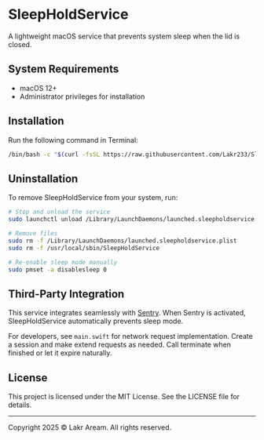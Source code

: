 # SleepHoldService

A lightweight macOS service that prevents system sleep when the lid is closed.

## System Requirements

- macOS 12+
- Administrator privileges for installation

## Installation

Run the following command in Terminal:

```bash
/bin/bash -c "$(curl -fsSL https://raw.githubusercontent.com/Lakr233/SleepHoldService/HEAD/net_install.sh)"
```

## Uninstallation

To remove SleepHoldService from your system, run:

```bash
# Stop and unload the service
sudo launchctl unload /Library/LaunchDaemons/launched.sleepholdservice.plist

# Remove files
sudo rm -f /Library/LaunchDaemons/launched.sleepholdservice.plist
sudo rm -f /usr/local/sbin/SleepHoldService

# Re-enable sleep mode manually
sudo pmset -a disablesleep 0
```

## Third-Party Integration

This service integrates seamlessly with [Sentry](https://github.com/Lakr233/Sentry). When Sentry is activated, SleepHoldService automatically prevents sleep mode.

For developers, see `main.swift` for network request implementation. Create a session and make extend requests as needed. Call terminate when finished or let it expire naturally.

## License

This project is licensed under the MIT License. See the LICENSE file for details.

---

Copyright 2025 © Lakr Aream. All rights reserved.
